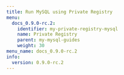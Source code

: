 ```yaml
---
title: Run MySQL using Private Registry
menu:
  docs_0.9.0-rc.2:
    identifier: my-private-registry-mysql
    name: Private Registry
    parent: my-mysql-guides
    weight: 30
menu_name: docs_0.9.0-rc.2
info:
  version: 0.9.0-rc.2
---
```


